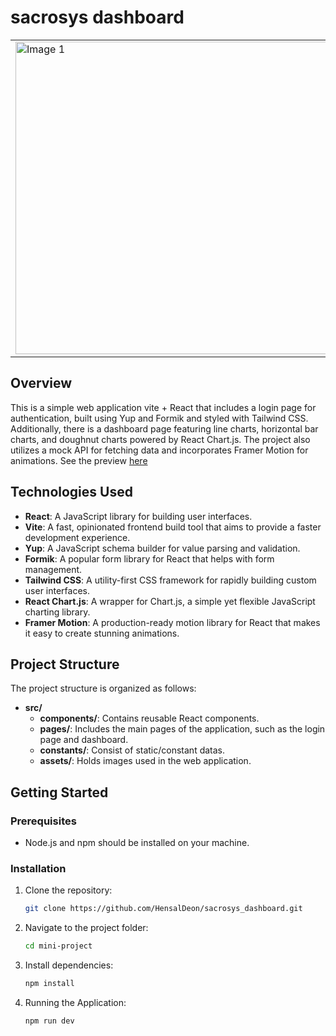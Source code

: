 # sacrosys dashboard
<table>
  <tr>
    <td>
      <img width="500" alt="Image 1" src="https://github.com/HensalDeon/sacrosys_dashboard/assets/120702682/86a875a0-0824-48ea-9f4b-b581a2cc0450">
    </td>
    <td>
      <img width="500" alt="Image 2" src="https://github.com/HensalDeon/sacrosys_dashboard/assets/120702682/59c9e8a1-c984-471a-9d24-41e021e6c57e">
    </td>
  </tr>
</table>

## Overview

This is a simple web application vite + React that includes a login page for authentication, built using Yup and Formik and styled with Tailwind CSS. Additionally, there is a dashboard page featuring line charts, horizontal bar charts, and doughnut charts powered by React Chart.js. The project also utilizes a mock API for fetching data and incorporates Framer Motion for animations.
See the preview [here](https://sacrosys-dashboard.netlify.app/)

## Technologies Used

- **React**: A JavaScript library for building user interfaces.
- **Vite**: A fast, opinionated frontend build tool that aims to provide a faster development experience.
- **Yup**: A JavaScript schema builder for value parsing and validation.
- **Formik**: A popular form library for React that helps with form management.
- **Tailwind CSS**: A utility-first CSS framework for rapidly building custom user interfaces.
- **React Chart.js**: A wrapper for Chart.js, a simple yet flexible JavaScript charting library.
- **Framer Motion**: A production-ready motion library for React that makes it easy to create stunning animations.

## Project Structure

The project structure is organized as follows:

- **src/**
  - **components/**: Contains reusable React components.
  - **pages/**: Includes the main pages of the application, such as the login page and dashboard.
  - **constants/**: Consist of static/constant datas.
  - **assets/**: Holds images used in the web application.

## Getting Started

### Prerequisites

- Node.js and npm should be installed on your machine.

### Installation

1. Clone the repository:

   ```bash
   git clone https://github.com/HensalDeon/sacrosys_dashboard.git

2. Navigate to the project folder:
   ```bash
   cd mini-project

3. Install dependencies:
   ```bash
   npm install

4. Running the Application:
   ```bash
   npm run dev



